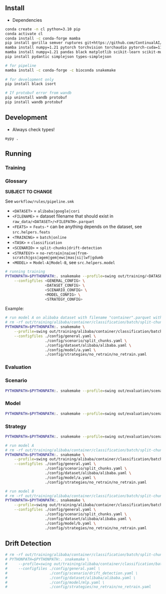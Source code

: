 ## Install

- Dependencies

```bash
conda create -n cl python=3.10 pip
conda activate cl
conda install -c conda-forge mamba
pip install gorilla semver ruptures git+https://github.com/ContinualAI/avalanche.git@c2601fccec29bfa2f4ed692cb9955526111d56be
mamba install numpy=1.21 pytorch torchvision torchaudio pytorch-cuda=11.7 -c pytorch -c nvidia
mamba install numpy=1.21 pandas black matplotlib scikit-learn scikit-multiflow torchmetrics seaborn -c conda-forge
pip install pydantic simplejson types-simplejson

# for pipeline
mamba install -c conda-forge -c bioconda snakemake
  
# for development only
pip install black isort

# If protobuf error from wandb
pip uninstall wandb protobuf
pip install wandb protobuf
```

## Development

- Always check types!

```
mypy .
```

## Running


### Training

### Glossary

**SUBJECT TO CHANGE**

See `workflow/rules/pipeline.smk`

- `<DATASET>` = `alibaba|google|cori`
- `<FILENAME>` = dataset filename that should exist in `raw_data/<DATASET>/<FILEPATH>.parquet`
- `<FEATS>` = `Feats-*` can be anything depends on the dataset, see `src.helpers.feats`
- `<TRAINING>` = `batch|online`
- `<TASK>` = `classification`
- `<SCENARIO>` = `split-chunks|drift-detection`
- `<STRATEGY>` = `no-retrain|naive|from-scratch|gss|agem|gem|ewc|mas|si|lwf|gdumb`
- `<MODEL>` = `Model-A|Model-B`, see `src.helpers.model`

```bash
# running training
PYTHONPATH=$PYTHONPATH:. snakemake --profile=swing out/training/<DATASET>/<FILENAME>/<TRAINING>/<SCENARIO>/<MODEL>/<STRATEGY>/<FEATS> \
    --configfiles <GENERAL_CONFIG> \
                  <DATASET_CONFIG> \
                  <SCENARIO_CONFIG> \
                  <MODEL_CONFIG> \
                  <STRATEGY_CONFIG>
```

Example:

```bash
# run model A on alibaba dataset with filename "container".parquet with no-retrain strategy and feature engineering A
# rm -rf out/training/alibaba/container/classification/batch/split-chunks/no-retrain/A
PYTHONPATH=$PYTHONPATH:. snakemake \
    --profile=swing out/training/alibaba/container/classification/batch/split-chunks/model-a/no-retrain/feats-a \
    --configfiles ./config/general.yaml \
                  ./config/scenario/split_chunks.yaml \
                  ./config/dataset/alibaba/alibaba.yaml \
                  ./config/model/a.yaml \
                  ./config/strategies/no_retrain/no_retrain.yaml
```

### Evaluation

### Scenario 

```bash
PYTHONPATH=$PYTHONPATH:. snakemake --profile=swing out/evaluation/scenario/<DATASET>/<FILEPATH>/<TRAINING>/<SCENARIO>
```

###  Model 

```bash
PYTHONPATH=$PYTHONPATH:. snakemake --profile=swing out/evaluation/scenario/<DATASET>/<FILEPATH>/<TRAINING>/<SCENARIO>/<MODEL>
```

### Strategy 

```bash
PYTHONPATH=$PYTHONPATH:. snakemake --profile=swing out/evaluation/scenario/<DATASET>/<FILEPATH>/<TRAINING>/<SCENARIO>/<MODEL>/<STRATEGY>
```


```bash
# run model A
# rm -rf out/training/alibaba/container/classification/batch/split-chunks/no-retrain/A
PYTHONPATH=$PYTHONPATH:. snakemake \
    --profile=swing out/training/alibaba/container/classification/batch/split-chunks/no-retrain/A \
    --configfiles ./config/general.yaml \
                  ./config/scenario/split_chunks.yaml \
                  ./config/dataset/alibaba/alibaba.yaml \
                  ./config/model/a.yaml \
                  ./config/strategies/no_retrain/no_retrain.yaml

# run model B
# rm -rf out/training/alibaba/container/classification/batch/split-chunks/no-retrain/B
PYTHONPATH=$PYTHONPATH:. snakemake \
    --profile=swing out/training/alibaba/container/classification/batch/split-chunks/no-retrain/B \
    --configfiles ./config/general.yaml \
                  ./config/scenario/split_chunks.yaml \
                  ./config/dataset/alibaba/alibaba.yaml \
                  ./config/model/b.yaml \
                  ./config/strategies/no_retrain/no_retrain.yaml
```

## Drift Detection


```bash
# rm -rf out/training/alibaba/container/classification/batch/split-chunks/no-retrain
# PYTHONPATH=$PYTHONPATH:. snakemake \
#     --profile=swing out/training/alibaba/container/classification/batch/drift-detection/no-retrain \
#     --configfiles ./config/general.yaml \
#                   ./config/scenario/drift_detection.yaml \
#                   ./config/dataset/alibaba/alibaba.yaml \
#                   ./config/model/mlp.yaml \
#                   ./config/strategies/no_retrain/no_retrain.yaml
```
